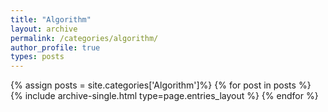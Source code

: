 ```yaml
---
title: "Algorithm"
layout: archive
permalink: /categories/algorithm/
author_profile: true
types: posts
---
```


{% assign posts = site.categories['Algorithm']%}
{% for post in posts %}
{% include archive-single.html type=page.entries_layout %}
{% endfor %}
